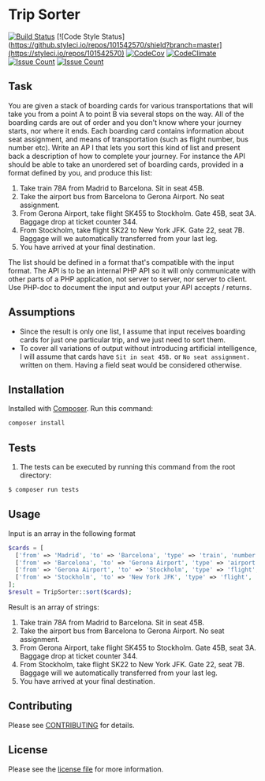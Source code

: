 # Trip Sorter

[![Build Status](https://travis-ci.org/sasakocic/trip-sorter.svg)](https://travis-ci.org/sasakocic/trip-sorter)
[![Code Style Status](https://github.styleci.io/repos/101542570/shield?branch=master](https://styleci.io/repos/101542570)
[![CodeCov](https://img.shields.io/codecov/c/github/sasakocic/trip-sorter.svg)](https://codecov.io/gh/sasakocic/trip-sorter)
[![CodeClimate](https://api.codeclimate.com/v1/badges/024ca63cc345a23bf71d/maintainability.svg)](https://codeclimate.com/github/sasakocic/trip-sorter)
[![Issue Count](https://codeclimate.com/github/sasakocic/trip-sorter/badges/issue_count.svg)](https://codeclimate.com/github/sasakocic/trip-sorter)
[![Issue Count](https://scrutinizer-ci.com/g/sasakocic/trip-sorter/badges/quality-score.png?b=master)](https://scrutinizer-ci.com/g/sasakocic/trip-sorter/?branch=master)

## Task

You are given a stack of boarding cards for various transportations that will take you from a point A to point B via several stops on the way. All of the boarding cards are out of order and you don't know where your journey starts, nor where it ends. Each boarding card contains information about seat assignment, and means of transportation (such as flight number, bus number etc).
Write an AP
I that lets you sort this kind of list and present back a description of how to complete your journey.
For instance the API should be able to take an unordered set of boarding cards, provided in a format defined by you, and produce this list:

1. Take train 78A from Madrid to Barcelona. Sit in seat 45B.
2. Take the airport bus from Barcelona to Gerona Airport. No seat assignment.
3. From Gerona Airport, take flight SK455 to Stockholm. Gate 45B, seat 3A.
Baggage drop at ticket counter 344.
4. From Stockholm, take flight SK22 to New York JFK. Gate 22, seat 7B.
Baggage will we automatically transferred from your last leg.
5. You have arrived at your final destination.

The list should be defined in a format that's compatible with the input format.
The API is to be an internal PHP API so it will only communicate with other parts of a PHP application, not server to server, nor server to client.
Use PHP-doc to document the input and output your API accepts / returns.

## Assumptions

- Since the result is only one list, I assume that input receives boarding cards for just one particular trip, and we just need to sort them.
- To cover all variations of output without introducing artificial intelligence, I will assume that cards have `Sit in seat 45B.` or `No seat assignment.` written on them. Having a field seat would be considered otherwise.

## Installation

Installed with [Composer](https://getcomposer.org/). Run this command:

```sh
composer install
```

## Tests

1. The tests can be executed by running this command from the root directory:

```bash
$ composer run tests
```

## Usage

Input is an array in the following format
```php
$cards = [
  ['from' => 'Madrid', 'to' => 'Barcelona', 'type' => 'train', 'number' => '78A', 'info' => 'Sit in seat 45B.'],
  ['from' => 'Barcelona', 'to' => 'Gerona Airport', 'type' => 'airport bus', 'number' => '', 'info' => 'No seat assignment.'],
  ['from' => 'Gerona Airport', 'to' => 'Stockholm', 'type' => 'flight', 'number' => 'SK455', 'seat' => '3A', 'info' => 'Gate 45B, seat 3A. Baggage drop at ticket counter 344.'],
  ['from' => 'Stockholm', 'to' => 'New York JFK', 'type' => 'flight', 'number' => 'SK455', 'seat' => '7B', 'info' => 'Gate 22. Baggage will we automatically transferred from your last leg.'],
];
$result = TripSorter::sort($cards);
```

Result is an array of strings:

1. Take train 78A from Madrid to Barcelona. Sit in seat 45B.
2. Take the airport bus from Barcelona to Gerona Airport. No seat assignment.
3. From Gerona Airport, take flight SK455 to Stockholm. Gate 45B, seat 3A.
Baggage drop at ticket counter 344.
4. From Stockholm, take flight SK22 to New York JFK. Gate 22, seat 7B.
Baggage will we automatically transferred from your last leg.
5. You have arrived at your final destination.

## Contributing

Please see [CONTRIBUTING](CONTRIBUTING.md) for details.


## License

Please see the [license file](LICENSE) for more information.
